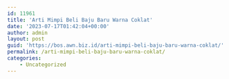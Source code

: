 ```yaml
---
id: 11961
title: 'Arti Mimpi Beli Baju Baru Warna Coklat'
date: '2023-07-17T01:42:04+00:00'
author: admin
layout: post
guid: 'https://bos.awn.biz.id/arti-mimpi-beli-baju-baru-warna-coklat/'
permalink: /arti-mimpi-beli-baju-baru-warna-coklat/
categories:
    - Uncategorized
---
```



